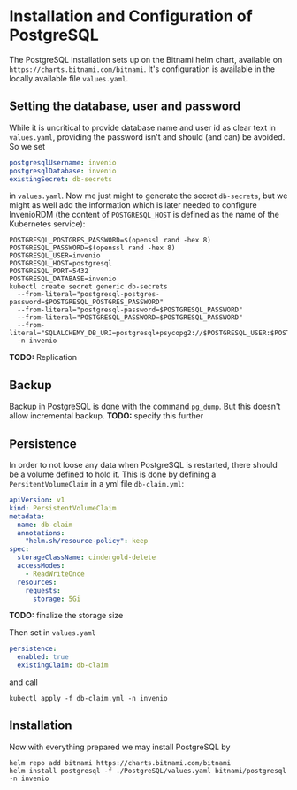 # Installation and Configuration of PostgreSQL

The PostgreSQL installation sets up on the Bitnami helm chart, available on 
`https://charts.bitnami.com/bitnami`. It's configuration is available in the locally available file
`values.yaml`.

## Setting the database, user and password

While it is uncritical to provide database name and user id as clear text in `values.yaml`, providing the 
password isn't and should (and can) be avoided. So we set 
```yaml
postgresqlUsername: invenio
postgresqlDatabase: invenio
existingSecret: db-secrets
```
in `values.yaml`. Now me just might to generate the secret `db-secrets`, but we might as well add the information
which is later needed to configure InvenioRDM (the content of `POSTGRESQL_HOST` is defined as the name of the 
Kubernetes service):
```shell
POSTGRESQL_POSTGRES_PASSWORD=$(openssl rand -hex 8)
POSTGRESQL_PASSWORD=$(openssl rand -hex 8)
POSTGRESQL_USER=invenio
POSTGRESQL_HOST=postgresql
POSTGRESQL_PORT=5432
POSTGRESQL_DATABASE=invenio
kubectl create secret generic db-secrets  
  --from-literal="postgresql-postgres-password=$POSTGRESQL_POSTGRES_PASSWORD"
  --from-literal="postgresql-password=$POSTGRESQL_PASSWORD"
  --from-literal="POSTGRESQL_PASSWORD=$POSTGRESQL_PASSWORD"
  --from-literal="SQLALCHEMY_DB_URI=postgresql+psycopg2://$POSTGRESQL_USER:$POSTGRESQL_PASSWORD@$POSTGRESQL_HOST:$POSTGRESQL_PORT/$POSTGRESQL_DATABASE"
  -n invenio
```

**TODO:** Replication

## Backup

Backup in PostgreSQL is done with the command `pg_dump`. But this doesn't allow incremental backup.
**TODO:** specify this further

## Persistence

In order to not loose any data when PostgreSQL is restarted, there should be a volume defined to hold it. This is 
done by defining a `PersitentVolumeClaim` in a yml file `db-claim.yml`:

```yaml
apiVersion: v1
kind: PersistentVolumeClaim
metadata:
  name: db-claim
  annotations:
    "helm.sh/resource-policy": keep
spec:
  storageClassName: cindergold-delete
  accessModes:
    - ReadWriteOnce
  resources:
    requests:
      storage: 5Gi
```
**TODO:** finalize the storage size

Then set in `values.yaml`
```yaml
persistence:
  enabled: true
  existingClaim: db-claim
```
and call
```shell
kubectl apply -f db-claim.yml -n invenio
```

## Installation

Now with everything prepared we may install PostgreSQL by

```shell
helm repo add bitnami https://charts.bitnami.com/bitnami
helm install postgresql -f ./PostgreSQL/values.yaml bitnami/postgresql -n invenio
```
